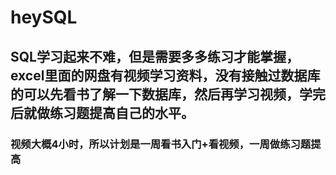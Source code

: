 # heySQL
## SQL学习起来不难，但是需要多多练习才能掌握，excel里面的网盘有视频学习资料，没有接触过数据库的可以先看书了解一下数据库，然后再学习视频，学完后就做练习题提高自己的水平。
### 视频大概4小时，所以计划是一周看书入门+看视频，一周做练习题提高
